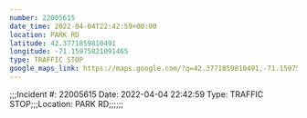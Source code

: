 ```yaml
---
number: 22005615
date_time: 2022-04-04T22:42:59+00:00
location: PARK RD
latitude: 42.3771859810491
longitude: -71.15975821091465
type: TRAFFIC STOP
google_maps_link: https://maps.google.com/?q=42.3771859810491,-71.15975821091465
---
```


;;;Incident #: 22005615   Date: 2022-04-04 22:42:59   Type: TRAFFIC STOP;;;Location: PARK RD;;;;;;
